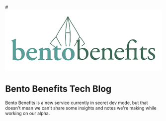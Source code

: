 #![Bento Benefits](/images/bb_logo-01-01.png)

# Bento Benefits Tech Blog

Bento Benefits is a new service currently in secret dev mode, but
that doesn't mean we can't share some insights and notes we're
making while working on our alpha.
